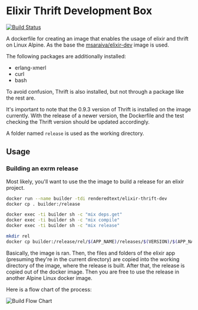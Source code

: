 # Elixir Thrift Development Box

[![Build Status](https://semaphoreci.com/api/v1/renderedtext/elixir-thrift-dev/branches/master/badge.svg)](https://semaphoreci.com/renderedtext/elixir-thrift-dev)

A dockerfile for creating an image that enables the usage of elixir and thrift
on Linux Alpine. As the base the
[msaraiva/elixir-dev](https://github.com/msaraiva/docker-alpine/tree/master/dockerfiles/elixir-dev/1.3.1 "msaraiva/elixir-dev")
image is used.

The following packages are additionally installed:
* erlang-xmerl
* curl
* bash

To avoid confusion, Thrift is also installed, but not through a package like
the rest are.

It's important to note that the 0.9.3 version of Thrift is installed on the
image currently. With the release of a newer version, the Dockerfile and the
test checking the Thrift version should be updated accordingly.

A folder named `release` is used as the working directory.

## Usage

### Building an exrm release

Most likely, you'll want to use the the image to build a release for an
elixir project.

``` bash
docker run --name builder -tdi renderedtext/elixir-thrift-dev
docker cp . builder:/release

docker exec -ti builder sh -c "mix deps.get"
docker exec -ti builder sh -c "mix compile"
docker exec -ti builder sh -c "mix release"

mkdir rel
docker cp builder:/release/rel/$(APP_NAME)/releases/$(VERSION)/$(APP_NAME).tar.gz rel/$(APP_NAME).tar.gz
```

Basically, the image is ran. Then, the files and folders of the elixir app
(presuming they're in the current directory) are copied into the working
directory of the image, where the release is built. After that, the release is
copied out of the docker image. Then you are free to use the release in another
Alpine Linux docker image.

Here is a flow chart of the process:

![Build Flow Chart](images/build.png)

